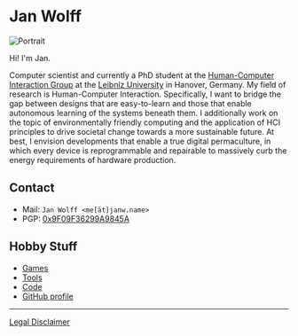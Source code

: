 # Jan Wolff

<div class="mugshot-c"><img class="mugshot" src="me.webp" alt="Portrait" /></div>

Hi! I'm Jan.

Computer scientist and currently a PhD student at the [Human-Computer
Interaction Group](https://hci.uni-hannover.de/) at the [Leibniz
University](https://www.uni-hannover.de/) in Hanover, Germany. My field of
research is Human-Computer Interaction. Specifically, I want to bridge the gap
between designs that are easy-to-learn and those that enable autonomous
learning of the systems beneath them. I additionally work on the topic of
environmentally friendly computing and the application of HCI principles to
drive societal change towards a more sustainable future. At best, I envision
developments that enable a true digital permaculture, in which every device is
reprogrammable and repairable to massively curb the energy requirements of
hardware production.

## Contact

* Mail: `Jan Wolff <me[ät]janw.name>`
* PGP: [0x9F09F36299A9845A](99A9845A.asc)

## Hobby Stuff

* [Games](games.html)
* [Tools](tools.html)
* [Code](https://git.janw.name)
* [GitHub profile](https://github.com/jancc)

---

[Legal Disclaimer](legal.html)
